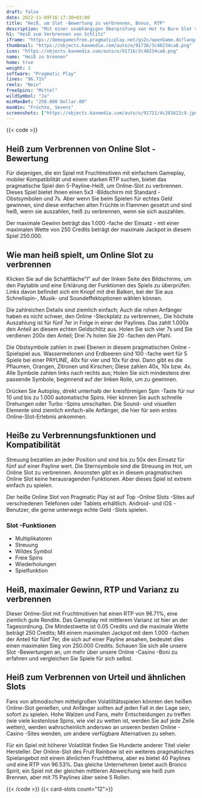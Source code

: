 ```yaml
---
draft: false
date: 2022-11-09T16:17:38+03:00
title: "Heiß, um Slot -Bewertung zu verbrennen, Bonus, RTP"
description: "Mit einer unabhängigen Überprüfung von Hot to Burn Slot vom pragmatischen Spiel können Sie kostenlos oder echtes Geld spielen und hier einen Bonus erhalten!"
h1: "Heiß zum Verbrennen von Schlitz"
iframe: "https://demogamesfree.pragmaticplay.net/gs2c/openGame.do?lang=&cur=&gameSymbol=vs5hotburn&websiteUrl=https%3A%2F%2Fdemogamesfree.pragmaticplay.net&jurisdiction=99&lobbyURL=https%3A%2F%2Fwww.pragmaticplay.com"
thumbnail: "https://objects.kaxmedia.com/auto/o/91716/3c48234ca8.png"
icon: "https://objects.kaxmedia.com/auto/o/91716/3c48234ca8.png"
name: "Heiß zu brennen"
home: true
weight: 1
software: "Pragmatic Play"
lines: "96.71%"
reels: "Nein"
freeSpins: "Mittel"
wildSymbol: "Ja"
minMaxBet: "250.000 Dollar.00"
maxWin: "Früchte, Sevens"
screenshots: ["https://objects.kaxmedia.com/auto/o/91721/4c281622c9.jpeg"]
---
```


{{< code >}}<h2>Heiß zum Verbrennen von Online Slot -Bewertung</h2><p>Für diejenigen, die ein Spiel mit Fruchtmotiven mit einfachem Gameplay, mobiler Kompatibilität und einem starken RTP suchen, bietet das pragmatische Spiel den 5-Payline-Heiß, um Online-Slot zu verbrennen. Dieses Spiel bietet Ihnen einen 5x3 -Bildschirm mit Standard -Obstsymbolen und 7s. Aber wenn Sie beim Spielen für echtes Geld gewinnen, sind diese einfachen alten Früchte in Flammen gesetzt und sind heiß, wenn sie auszahlen, heiß zu verbrennen, wenn sie sich auszahlen.</p><p>Der maximale Gewinn beträgt das 1.000 -fache der Einsatz - mit einer maximalen Wette von 250 Credits beträgt der maximale Jackpot in diesem Spiel 250.000.</p><h2>Wie man heiß spielt, um Online Slot zu verbrennen</h2><p>Klicken Sie auf die Schaltfläche"I" auf der linken Seite des Bildschirms, um den Paytable und eine Erklärung der Funktionen des Spiels zu überprüfen. Links davon befindet sich ein Knopf mit drei Balken, bei der Sie aus Schnellspin-, Musik- und Soundeffektoptionen wählen können.</p><p>Die zahlreichen Details sind ziemlich einfach; Auch die rohen Anfänger haben es nicht schwer, den Online -Steckplatz zu verbrennen,. Die höchste Auszahlung ist für fünf 7er in Folge in einer der Paylines. Das zahlt 1.000x den Anteil an diesem echten Geldschlitz aus. Holen Sie sich vier 7s und Sie verdienen 200x den Anteil; Drei 7s holen Sie 20 -fachen den Pfahl.</p><p>Die Obstsymbole zahlen in zwei Ebenen in diesem pragmatischen Online -Spielspiel aus. Wassermelonen und Erdbeeren sind 100 -fache wert für 5 Spiele bei einer PAYLINE, 40x für vier und 10x für drei. Dann gibt es die Pflaumen, Orangen, Zitronen und Kirschen; Diese zahlen 40x, 10x bzw. 4x. Alle Symbole zahlen links nach rechts aus; Holen Sie sich mindestens drei passende Symbole, beginnend auf der linken Rolle, um zu gewinnen.</p><p>Drücken Sie Autoplay, direkt unterhalb der kreisförmigen Spin -Taste für nur 10 und bis zu 1.000 automatische Spins. Hier können Sie auch schnelle Drehungen oder Turbo -Spins umschalten. Die Sound- und visuellen Elemente sind ziemlich einfach-alle Anfänger, die hier für sein erstes Online-Slot-Erlebnis ankommen.</p><h2>Heiße zu Verbrennungsfunktionen und Kompatibilität</h2><p>Streuung bezahlen an jeder Position und sind bis zu 50x den Einsatz für fünf auf einer Payline wert. Die Sternsymbole sind die Streuung im Hot, um Online Slot zu verbrennen. Ansonsten gibt es in diesem pragmatischen Online Slot keine herausragenden Funktionen. Aber dieses Spiel ist extrem einfach zu spielen.</p><p>Der heiße Online Slot von Pragmatic Play ist auf Top -Online Slots -Sites auf verschiedenen Telefonen oder Tablets erhältlich. Android- und iOS -Benutzer, die gerne unterwegs echte Geld -Slots spielen.</p><h3>
Slot -Funktionen</h3><ul>
<li></span>
Multiplikatoren</li>
<li></span>
Streuung</li>
<li></span>
Wildes Symbol</li>
<li></span>
Freie Spins</li>
<li></span>
Wiederholungen</li>
<li></span>
Spielfunktion</li></ul><h2>Heiß, maximaler Gewinn, RTP und Varianz zu verbrennen</h2><p>Dieser Online-Slot mit Fruchtmotiven hat einen RTP von 96.71%, eine ziemlich gute Rendite. Das Gameplay mit mittlerem Varianz ist hier an der Tagesordnung. Die Mindestwette ist 0.05 Credits und die maximale Wette beträgt 250 Credits; Mit einem maximalen Jackpot mit dem 1.000 -fachen der Anteil für fünf 7er, die sich auf einer Payline ansahen, bedeutet dies einen maximalen Sieg von 250.000 Credits. Schauen Sie sich alle unsere Slot -Bewertungen an, um mehr über unsere Online -Casino -Boni zu erfahren und vergleichen Sie Spiele für sich selbst.</p><h2> Heiß zum Verbrennen von Urteil und ähnlichen Slots</h2><p>Fans von altmodischen mittelgroßen Volatilitätsspielen könnten den heißen Online-Slot genießen, und Anfänger sollten auf jeden Fall in der Lage sein, sofort zu spielen. Hohe Walzen und Fans, mehr Entscheidungen zu treffen (wie viele kostenlose Spins, wie viel zu wetten ist, werden Sie auf jede Zeile wetten), werden wahrscheinlich anderswo an unseren besten Online -Casino -Sites wenden, um andere verfügbare Alternativen zu sehen.</p><p>Für ein Spiel mit höherer Volatilität finden Sie Hunderte anderer Titel vieler Hersteller. Der Online-Slot des Fruit Rainbow ist ein weiteres pragmatisches Spielangebot mit einem ähnlichen Fruchtthema, aber es bietet 40 Paylines und eine RTP von 96.53%. Das gleiche Unternehmen bietet auch Bronco Spirit, ein Spiel mit der gleichen mittleren Abweichung wie heiß zum Brennen, aber mit 75 Paylines über seine 5 Rollen.</p>{{< /code >}}
{{< card-slots count="12">}}